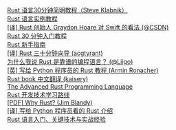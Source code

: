 [Rust 语言30分钟简明教程（Steve Klabnik）](http://weekly.manong.io/bounce?url=http%3A%2F%2Fwords.steveklabnik.com%2Fa-30-minute-introduction-to-rust&aid=406&nid=18)  
[Rust 语言实例教程](http://weekly.manong.io/bounce?url=http%3A%2F%2Frustbyexample.com%2F&aid=1019&nid=30)  
[[译] Rust 创始人 Graydon Hoare 对 Swift 的看法 (@CSDN)](http://weekly.manong.io/bounce?url=http%3A%2F%2Fwww.csdn.net%2Farticle%2F2014-06-03%2F2820055&aid=1111&nid=33)  
[Rust 30 分钟入门教程](http://weekly.manong.io/bounce?url=http%3A%2F%2Fdoc.rust-lang.org%2Fmaster%2Fintro.html&aid=1220&nid=37)  
[Rust 新手指南](http://weekly.manong.io/bounce?url=http%3A%2F%2Fdoc.rust-lang.org%2Fguide.html&aid=1458&nid=45)  
[[译] Rust 三十分钟向导 (acgtyrant)](http://weekly.manong.io/bounce?url=http%3A%2F%2Frust.cc%2Ft%2Frust-san-shi-fen-zhong-xiang-dao%2F155&aid=1839&nid=59)  
[为什么我说 Rust 是靠谱的编程语言？ (@Liigo)](http://weekly.manong.io/bounce?url=http%3A%2F%2Fblog.csdn.net%2Fliigo%2Farticle%2Fdetails%2F45757123&aid=2314&nid=71)  
[[英] 写给 Python 程序员的 Rust 教程 (Armin Ronacher)](http://weekly.manong.io/bounce?url=http%3A%2F%2Flucumr.pocoo.org%2F2015%2F5%2F27%2Frust-for-pythonistas%2F&aid=2445&nid=73)  
[Rust book 中文翻译 (kaisery)](http://weekly.manong.io/bounce?url=http%3A%2F%2Fkaisery.gitbooks.io%2Frust-book-chinese%2Fcontent%2F&aid=2448&nid=73)  
[The Advanced Rust Programming Language](http://weekly.manong.io/bounce?url=https%3A%2F%2Fdoc.rust-lang.org%2Fnightly%2Fadv-book%2F&aid=3109&nid=82)  
[Rust 开发技术学习路线](http://weekly.manong.io/bounce?url=http%3A%2F%2Fspecial.csdncms.csdn.net%2Frust%2Findex.shtml&aid=3206&nid=83)  
[[PDF] Why Rust? (Jim Blandy)](http://weekly.manong.io/bounce?url=http%3A%2F%2Fwww.oreilly.com%2Fprogramming%2Ffree%2Ffiles%2Fwhy-rust.pdf%3Fhmsr%3Dtoutiao.io%26utm_medium%3Dtoutiao.io%26utm_source%3Dtoutiao.io&aid=3675&nid=88)  
[[译] 写给 Python 程序员看的 Rust 介绍](http://weekly.manong.io/bounce?url=http%3A%2F%2Fblog.windrunner.info%2Frust%2Fpython-rust.html&aid=5681&nid=111)  
[Rust 语言入门、关键技术与实战经验](http://weekly.manong.io/bounce?url=http%3A%2F%2Fmp.weixin.qq.com%2Fs%3F__biz%3DMzAwMDU1MTE1OQ%3D%3D%26mid%3D405037902%26idx%3D1%26sn%3D97d9af490eefc5d6158cb6b6a70f67e5&aid=5682&nid=111)  
